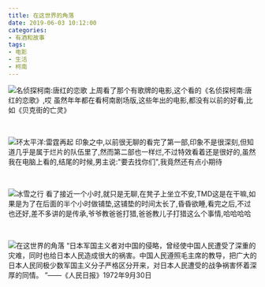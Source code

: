 ```yaml
---
title: 在这世界的角落
date: 2019-06-03 10:12:00
categories: 
- 有酒和故事
tags: 
- 电影
- 生活
- 柯南
---
```

![名侦探柯南:唐红的恋歌](https://cdn.jsdelivr.net/gh/YangAnLin/images/copy_20201213151941.png)
上周看了那个有歌牌的电影,这个看的《名侦探柯南:唐红的恋歌》,哎 虽然年年都在看柯南剧场版,这些年出的电影,都没有以前的好看,比如《贝克街的亡灵》
<!-- more -->

<br/>

![环太平洋:雷霆再起](https://cdn.jsdelivr.net/gh/YangAnLin/images/copy_20201213151958.png)
印象之中,以前很无聊的看完了第一部,印象不是很深刻,但知道几乎是属于烂片的队伍里了,然而第二部也一样烂,不过特效看着还是很好的,虽然我在电脑上看的,结尾的时候,男主说:"要去找你们",我竟然还有点小期待

<br/>

![冰雪之行](https://cdn.jsdelivr.net/gh/YangAnLin/images/copy_20201213152008.png)
看了接近一个小时,就只是无聊,在凳子上坐立不安,TMD这是在干嘛,如果是为了在后面的半个小时做铺垫,这铺垫的时间太长了,昏昏欲睡,看完之后,不过也还好,差不多讲的是传承,爷爷教爸爸打猎,爸爸教儿子打猎这么个事情,哈哈哈哈

<br/>

![在这世界的角落](https://cdn.jsdelivr.net/gh/YangAnLin/images/copy_20201213152024.png)
 “日本军国主义者对中国的侵略，曾经使中国人民遭受了深重的灾难，同时也给日本人民造成很大的祸害。中国人民遵照毛主席的教导，把广大的日本人民同极少数军国主义分子严格区分开来，对日本人民遭受的战争祸害怀着深厚的同情。 ”——《人民日报》1972年9月30日
